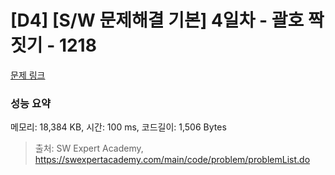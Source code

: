 # [D4] [S/W 문제해결 기본] 4일차 - 괄호 짝짓기 - 1218 

[문제 링크](https://swexpertacademy.com/main/code/problem/problemDetail.do?contestProbId=AV14eWb6AAkCFAYD) 

### 성능 요약

메모리: 18,384 KB, 시간: 100 ms, 코드길이: 1,506 Bytes



> 출처: SW Expert Academy, https://swexpertacademy.com/main/code/problem/problemList.do